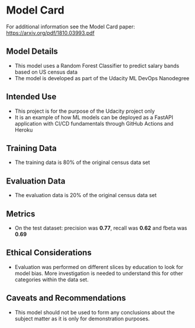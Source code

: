 # Model Card

For additional information see the Model Card paper: https://arxiv.org/pdf/1810.03993.pdf

## Model Details
- This model uses a Random Forest Classifier to predict salary bands based on US census data
- The model is developed as part of the Udacity ML DevOps Nanodegree

## Intended Use
- This project is for the purpose of the Udacity project only
- It is an example of how ML models can be deployed as a FastAPI application with CI/CD fundamentals through GitHub Actions and Heroku

## Training Data
- The training data is 80% of the original census data set

## Evaluation Data
- The evaluation data is 20% of the original census data set

## Metrics
- On the test dataset: precision was **0.77**, recall was **0.62** and fbeta was **0.69**

## Ethical Considerations
- Evaluation was performed on different slices by education to look for model bias. More investigation is needed to understand this for other categories within the data set. 

## Caveats and Recommendations
- This model should not be used to form any conclusions about the subject matter as it is only for demonstration purposes.
